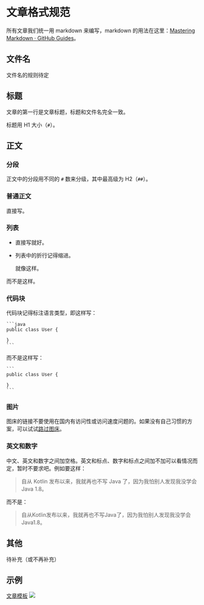 # 文章格式规范

所有文章我们统一用 markdown 来编写，markdown 的用法在这里：[Mastering Markdown · GitHub Guides](https://guides.github.com/features/mastering-markdown/)。

## 文件名

文件名的规则待定

## 标题

文章的第一行是文章标题，标题和文件名完全一致。

标题用 H1 大小（`#`）。

## 正文

### 分段

正文中的分段用不同的 `#` 数来分级，其中最高级为 H2（`##`）。

### 普通正文

直接写。

### 列表

- 直接写就好。

- 列表中的折行记得缩进。

  就像这样。
  
而不是这样。

### 代码块

代码块记得标注语言类型，即这样写：

````
```java
public class User {

}
```
````

而不是这样写：

````
```
public class User {

}
```
````

### 图片

图床的链接不要使用在国内有访问性或访问速度问题的。如果没有自己习惯的方案，可以试试[路过图床](https://imgchr.com/)。

### 英文和数字

中文、英文和数字之间加空格。英文和标点、数字和标点之间加不加可以看情况而定，暂时不要求吧。例如要这样：

> 自从 Kotlin 发布以来，我就再也不写 Java 了，因为我怕别人发现我没学会 Java 1.8。

而不是：

> 自从Kotlin发布以来，我就再也不写Java了，因为我怕别人发现我没学会Java1.8。

## 其他

待补充（或不再补充）

## 示例

[文章模板](https://github.com/kaixueio/kaixue-docs/blob/master/%E6%96%87%E7%AB%A0%E6%A8%A1%E6%9D%BF.md)
![](https://s2.ax1x.com/2019/01/15/FzycLT.png)

